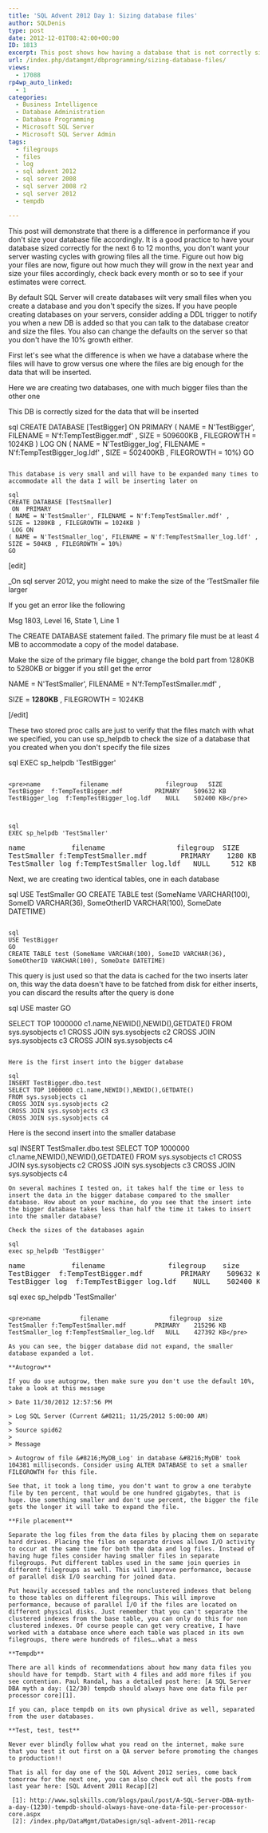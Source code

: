 ```yaml
---
title: 'SQL Advent 2012 Day 1: Sizing database files'
author: SQLDenis
type: post
date: 2012-12-01T08:42:00+00:00
ID: 1813
excerpt: This post shows how having a database that is not correctly sized will impact performance
url: /index.php/datamgmt/dbprogramming/sizing-database-files/
views:
  - 17088
rp4wp_auto_linked:
  - 1
categories:
  - Business Intelligence
  - Database Administration
  - Database Programming
  - Microsoft SQL Server
  - Microsoft SQL Server Admin
tags:
  - filegroups
  - files
  - log
  - sql advent 2012
  - sql server 2008
  - sql server 2008 r2
  - sql server 2012
  - tempdb

---
```

This post will demonstrate that there is a difference in performance if you don't size your database file accordingly. It is a good practice to have your database sized correctly for the next 6 to 12 months, you don't want your server wasting cycles with growing files all the time. Figure out how big your files are now, figure out how much they will grow in the next year and size your files accordingly, check back every month or so to see if your estimates were correct. 

By default SQL Server will create databases wilt very small files when you create a database and you don't specify the sizes. If you have people creating databases on your servers, consider adding a DDL trigger to notify you when a new DB is added so that you can talk to the database creator and size the files. You also can change the defaults on the server so that you don't have the 10% growth either.

First let's see what the difference is when we have a database where the files will have to grow versus one where the files are big enough for the data that will be inserted.

Here we are creating two databases, one with much bigger files than the other one

This DB is correctly sized for the data that will be inserted

sql
CREATE DATABASE [TestBigger]
 ON  PRIMARY 
( NAME = N'TestBigger', FILENAME = N'f:TempTestBigger.mdf' , 
SIZE = 509600KB , FILEGROWTH = 1024KB )
 LOG ON 
( NAME = N'TestBigger_log', FILENAME = N'f:TempTestBigger_log.ldf' , 
SIZE = 502400KB , FILEGROWTH = 10%)
GO
```

This database is very small and will have to be expanded many times to accommodate all the data I will be inserting later on

sql
CREATE DATABASE [TestSmaller]
 ON  PRIMARY 
( NAME = N'TestSmaller', FILENAME = N'f:TempTestSmaller.mdf' , 
SIZE = 1280KB , FILEGROWTH = 1024KB )
 LOG ON 
( NAME = N'TestSmaller_log', FILENAME = N'f:TempTestSmaller_log.ldf' , 
SIZE = 504KB , FILEGROWTH = 10%)
GO
```

[edit]
  
_On sql server 2012, you might need to make the size of the &#8216;TestSmaller file larger</p> 

If you get an error like the following

Msg 1803, Level 16, State 1, Line 1
  
The CREATE DATABASE statement failed. The primary file must be at least 4 MB to accommodate a copy of the model database.

Make the size of the primary file bigger, change the bold part from 1280KB to 5280KB or bigger if you still get the error

NAME = N'TestSmaller', FILENAME = N'f:TempTestSmaller.mdf' ,
  
SIZE = **1280KB** , FILEGROWTH = 1024KB</em>

[/edit]
  
These two stored proc calls are just to verify that the files match with what we specified, you can use sp_helpdb to check the size of a database that you created when you don't specify the file sizes

sql
EXEC sp_helpdb 'TestBigger'
```

<pre>name	        filename	            filegroup	SIZE
TestBigger	f:TempTestBigger.mdf	     PRIMARY	509632 KB
TestBigger_log	f:TempTestBigger_log.ldf	NULL	502400 KB</pre>



sql
EXEC sp_helpdb 'TestSmaller'
```

<pre>name	        filename	             filegroup	SIZE
TestSmaller	f:TempTestSmaller.mdf	     PRIMARY	1280 KB
TestSmaller_log	f:TempTestSmaller_log.ldf	NULL	 512 KB</pre>

Next, we are creating two identical tables, one in each database

sql
USE TestSmaller
GO
CREATE TABLE test (SomeName VARCHAR(100), SomeID VARCHAR(36), SomeOtherID VARCHAR(100), SomeDate DATETIME)
```

sql
USE TestBigger
GO
CREATE TABLE test (SomeName VARCHAR(100), SomeID VARCHAR(36), SomeOtherID VARCHAR(100), SomeDate DATETIME)
```

This query is just used so that the data is cached for the two inserts later on, this way the data doesn't have to be fatched from disk for either inserts, you can discard the results after the query is done

sql
USE master
GO


SELECT TOP 1000000 c1.name,NEWID(),NEWID(),GETDATE() 
FROM sys.sysobjects c1
CROSS JOIN sys.sysobjects c2
CROSS JOIN sys.sysobjects c3
CROSS JOIN sys.sysobjects c4
```

Here is the first insert into the bigger database

sql
INSERT TestBigger.dbo.test
SELECT TOP 1000000 c1.name,NEWID(),NEWID(),GETDATE() 
FROM sys.sysobjects c1
CROSS JOIN sys.sysobjects c2
CROSS JOIN sys.sysobjects c3
CROSS JOIN sys.sysobjects c4
```

Here is the second insert into the smaller database

sql
INSERT TestSmaller.dbo.test
SELECT TOP 1000000 c1.name,NEWID(),NEWID(),GETDATE() 
FROM sys.sysobjects c1
CROSS JOIN sys.sysobjects c2
CROSS JOIN sys.sysobjects c3
CROSS JOIN sys.sysobjects c4
```
On several machines I tested on, it takes half the time or less to insert the data in the bigger database compared to the smaller database. How about on your machine, do you see that the insert into the bigger database takes less than half the time it takes to insert into the smaller database?

Check the sizes of the databases again

sql
exec sp_helpdb 'TestBigger'
```

<pre>name	        filename	           filegroup	size
TestBigger	f:TempTestBigger.mdf	     PRIMARY	509632 KB
TestBigger_log	f:TempTestBigger_log.ldf	NULL	502400 KB</pre>



sql
exec sp_helpdb 'TestSmaller'
```

<pre>name	        filename	             filegroup	size
TestSmaller	f:TempTestSmaller.mdf	     PRIMARY	215296 KB
TestSmaller_log	f:TempTestSmaller_log.ldf	NULL	427392 KB</pre>

As you can see, the bigger database did not expand, the smaller database expanded a lot.

**Autogrow**
  
If you do use autogrow, then make sure you don't use the default 10%, take a look at this message

> Date 11/30/2012 12:57:56 PM
  
> Log SQL Server (Current &#8211; 11/25/2012 5:00:00 AM)
> 
> Source spid62
> 
> Message
  
> Autogrow of file &#8216;MyDB_Log' in database &#8216;MyDB' took 104381 milliseconds. Consider using ALTER DATABASE to set a smaller FILEGROWTH for this file.

See that, it took a long time, you don't want to grow a one terabyte file by ten percent, that would be one hundred gigabytes, that is huge. Use something smaller and don't use percent, the bigger the file gets the longer it will take to expand the file.

**File placement**
  
Separate the log files from the data files by placing them on separate hard drives. Placing the files on separate drives allows I/O activity to occur at the same time for both the data and log files. Instead of having huge files consider having smaller files in separate filegroups. Put different tables used in the same join queries in different filegroups as well. This will improve performance, because of parallel disk I/O searching for joined data.

Put heavily accessed tables and the nonclustered indexes that belong to those tables on different filegroups. This will improve performance, because of parallel I/O if the files are located on different physical disks. Just remember that you can't separate the clustered indexes from the base table, you can only do this for non clustered indexes. Of course people can get very creative, I have worked with a database once where each table was placed in its own filegroups, there were hundreds of files….what a mess

**Tempdb**
  
There are all kinds of recommendations about how many data files you should have for tempdb. Start with 4 files and add more files if you see contention. Paul Randal, has a detailed post here: [A SQL Server DBA myth a day: (12/30) tempdb should always have one data file per processor core][1].
  
If you can, place tempdb on its own physical drive as well, separated from the user databases.

**Test, test, test**
  
Never ever blindly follow what you read on the internet, make sure that you test it out first on a QA server before promoting the changes to production!!

That is all for day one of the SQL Advent 2012 series, come back tomorrow for the next one, you can also check out all the posts from last year here: [SQL Advent 2011 Recap][2]

 [1]: http://www.sqlskills.com/blogs/paul/post/A-SQL-Server-DBA-myth-a-day-(1230)-tempdb-should-always-have-one-data-file-per-processor-core.aspx
 [2]: /index.php/DataMgmt/DataDesign/sql-advent-2011-recap